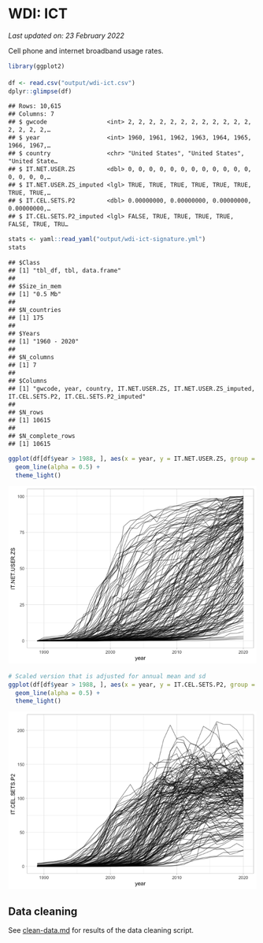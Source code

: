 WDI: ICT
================

*Last updated on: 23 February 2022*

Cell phone and internet broadband usage rates.

``` r
library(ggplot2)

df <- read.csv("output/wdi-ict.csv")
dplyr::glimpse(df)
```

    ## Rows: 10,615
    ## Columns: 7
    ## $ gwcode                 <int> 2, 2, 2, 2, 2, 2, 2, 2, 2, 2, 2, 2, 2, 2, 2, 2,…
    ## $ year                   <int> 1960, 1961, 1962, 1963, 1964, 1965, 1966, 1967,…
    ## $ country                <chr> "United States", "United States", "United State…
    ## $ IT.NET.USER.ZS         <dbl> 0, 0, 0, 0, 0, 0, 0, 0, 0, 0, 0, 0, 0, 0, 0, 0,…
    ## $ IT.NET.USER.ZS_imputed <lgl> TRUE, TRUE, TRUE, TRUE, TRUE, TRUE, TRUE, TRUE,…
    ## $ IT.CEL.SETS.P2         <dbl> 0.00000000, 0.00000000, 0.00000000, 0.00000000,…
    ## $ IT.CEL.SETS.P2_imputed <lgl> FALSE, TRUE, TRUE, TRUE, TRUE, FALSE, TRUE, TRU…

``` r
stats <- yaml::read_yaml("output/wdi-ict-signature.yml")
stats
```

    ## $Class
    ## [1] "tbl_df, tbl, data.frame"
    ## 
    ## $Size_in_mem
    ## [1] "0.5 Mb"
    ## 
    ## $N_countries
    ## [1] 175
    ## 
    ## $Years
    ## [1] "1960 - 2020"
    ## 
    ## $N_columns
    ## [1] 7
    ## 
    ## $Columns
    ## [1] "gwcode, year, country, IT.NET.USER.ZS, IT.NET.USER.ZS_imputed, IT.CEL.SETS.P2, IT.CEL.SETS.P2_imputed"
    ## 
    ## $N_rows
    ## [1] 10615
    ## 
    ## $N_complete_rows
    ## [1] 10615

``` r
ggplot(df[df$year > 1988, ], aes(x = year, y = IT.NET.USER.ZS, group = gwcode)) +
  geom_line(alpha = 0.5) +
  theme_light()
```

![](README_files/figure-gfm/unnamed-chunk-1-1.png)<!-- -->

``` r
# Scaled version that is adjusted for annual mean and sd
ggplot(df[df$year > 1988, ], aes(x = year, y = IT.CEL.SETS.P2, group = gwcode)) +
  geom_line(alpha = 0.5) +
  theme_light()
```

![](README_files/figure-gfm/unnamed-chunk-1-2.png)<!-- -->

## Data cleaning

See [clean-data.md](clean-data.md) for results of the data cleaning
script.
